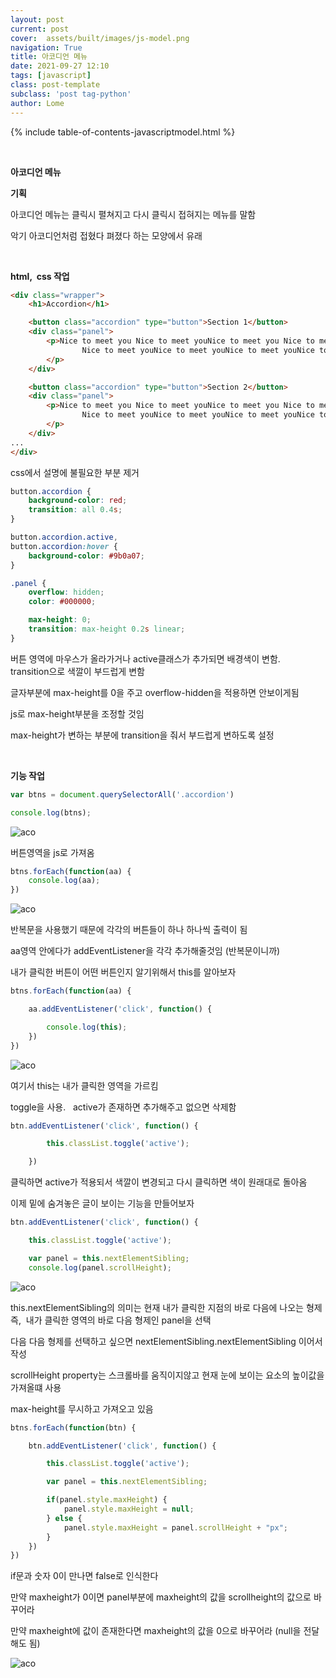 ```yaml
---
layout: post
current: post
cover:  assets/built/images/js-model.png
navigation: True
title: 아코디언 메뉴
date: 2021-09-27 12:10
tags: [javascript]
class: post-template
subclass: 'post tag-python'
author: Lome
---
```


<span></span>

{% include table-of-contents-javascriptmodel.html %}

<br>

<strong class="subtitle_fontAwesome">아코디언 메뉴</strong>

<strong class="subtitle2_fontAwesome">기획</strong>

아코디언 메뉴는 클릭시 펼쳐지고 다시 클릭시 접혀지는 메뉴를 말함

악기 아코디언처럼 접혔다 펴졌다 하는 모양에서 유래

<br>

<strong class="subtitle2_fontAwesome">html,&#160; css 작업</strong>

~~~html
<div class="wrapper">
	<h1>Accordion</h1>

	<button class="accordion" type="button">Section 1</button>
	<div class="panel">
		<p>Nice to meet you Nice to meet youNice to meet you Nice to meet youNice to meet you
				Nice to meet youNice to meet youNice to meet youNice to meet youNice to meet you
		</p>
	</div>

	<button class="accordion" type="button">Section 2</button>
	<div class="panel">
		<p>Nice to meet you Nice to meet youNice to meet you Nice to meet youNice to meet you
				Nice to meet youNice to meet youNice to meet youNice to meet youNice to meet you
		</p>
	</div>
...
</div>
~~~

css에서 설명에 불필요한 부분 제거

~~~css
button.accordion {
    background-color: red;
    transition: all 0.4s;
}

button.accordion.active,
button.accordion:hover {
    background-color: #9b0a07;
}

.panel {
    overflow: hidden;
    color: #000000;

    max-height: 0;
    transition: max-height 0.2s linear;
}
~~~

버튼 영역에 마우스가 올라가거나 active클래스가 추가되면 배경색이 변함. &#160; transition으로 색깔이 부드럽게 변함

글자부분에 max-height를 0을 주고 overflow-hidden을 적용하면 안보이게됨

js로 max-height부분을 조정할 것임

max-height가 변하는 부분에 transition을 줘서 부드럽게 변하도록 설정

<br>

<strong class="subtitle2_fontAwesome">기능 작업</strong>

~~~javascript
var btns = document.querySelectorAll('.accordion')

console.log(btns);
~~~

![aco](assets/built/images/js/aco1.jpg)

버튼영역을 js로 가져옴

~~~javascript
btns.forEach(function(aa) {
    console.log(aa);
})  
~~~

![aco](assets/built/images/js/aco2.jpg)

반복문을 사용했기 때문에 각각의 버튼들이 하나 하나씩 출력이 됨

aa영역 안에다가 addEventListener을 각각 추가해줄것임 (반복문이니까)

내가 클릭한 버튼이 어떤 버튼인지 알기위해서 this를 알아보자

~~~javascript
btns.forEach(function(aa) {

    aa.addEventListener('click', function() {

        console.log(this);
    })
}) 
~~~

![aco](assets/built/images/js/aco3.jpg)

여기서 this는 내가 클릭한 영역을 가르킴

toggle을 사용. &#160; active가 존재하면 추가해주고 없으면 삭제함

~~~javascript
btn.addEventListener('click', function() {

        this.classList.toggle('active');

    })
~~~

클릭하면 active가 적용되서 색깔이 변경되고 다시 클릭하면 색이 원래대로 돌아옴

이제 밑에 숨겨놓은 글이 보이는 기능을 만들어보자


~~~javascript
btn.addEventListener('click', function() {

    this.classList.toggle('active');

    var panel = this.nextElementSibling;
    console.log(panel.scrollHeight);
~~~

![aco](assets/built/images/js/aco4.jpg)

this.nextElementSibling의 의미는 현재 내가 클릭한 지점의 바로 다음에 나오는 형제&#160; 즉,&#160; 내가 클릭한 영역의 바로 다음 형제인 panel을 선택

다음 다음 형제를 선택하고 싶으면 nextElementSibling.nextElementSibling  이어서 작성

scrollHeight property는 스크롤바를 움직이지않고 현재 눈에 보이는 요소의 높이값을 가져올떄 사용

max-height를 무시하고 가져오고 있음

~~~javascript
btns.forEach(function(btn) {

    btn.addEventListener('click', function() {

        this.classList.toggle('active');

        var panel = this.nextElementSibling;

        if(panel.style.maxHeight) {
            panel.style.maxHeight = null;
        } else {
            panel.style.maxHeight = panel.scrollHeight + "px";
        }
    })
})  
~~~

if문과 숫자 0이 만나면 false로 인식한다

만약 maxheight가 0이면 panel부분에 maxheight의 값을 scrollheight의 값으로 바꾸어라

만약 maxheight에 값이 존재한다면 maxheight의 값을 0으로 바꾸어라 (null을 전달해도 됨)

![aco](assets/built/images/js/accordion.jpg)